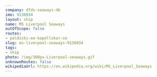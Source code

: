 ```yaml
---
company: dfds-seaways-dk
imo: 9136034
layout: ship
name: MS Liverpool Seaways
outOfScope: false
routes:
- paldiski-ee-kapellskar-se
slug: ms-liverpool-seaways-9136034
tags:
- ship
photo: /img/300px-Liverpool-seaways.gif
unknownRoutes: false
wikipediaUrl: https://en.wikipedia.org/wiki/MS_Liverpool_Seaways
---
```

